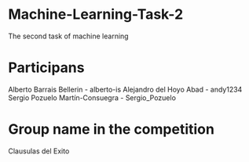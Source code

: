 # Machine-Learning-Task-2
The second task of machine learning

# Participans
Alberto Barrais Bellerin - alberto-is
Alejandro del Hoyo Abad - andy1234
Sergio Pozuelo Martín-Consuegra - Sergio_Pozuelo

# Group name in the competition
Clausulas del Exito
